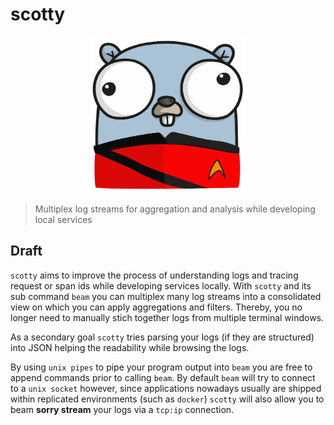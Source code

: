 # scotty

<div style="text-align: center">
    <img src="resources/gopher-scotty.png" alt="scotty gopher :)" width="250px" height="250px"></img>
</div>

> Multiplex log streams for aggregation and analysis while developing local services

## Draft 

`scotty` aims to improve the process of understanding logs and tracing request or span ids while developing services locally. With `scotty` and its sub command `beam` you can multiplex many log streams into a consolidated view on which you can apply aggregations and filters. Thereby, you no longer need to manually stich together logs from multiple terminal windows.

As a secondary goal `scotty` tries parsing your logs (if they are structured) into JSON helping the readability while browsing the logs.

By using `unix pipes` to pipe your program output into `beam` you are free to append commands prior to calling `beam`. By default `beam` will try to connect to a `unix socket` however, since applications nowadays usually are shipped within replicated environments (such as `docker`) `scotty` will also allow you to beam **sorry stream** your logs via a `tcp:ip` connection. 

